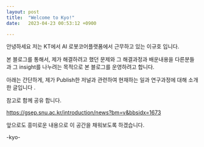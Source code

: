 ```yaml
---
layout: post
title:  "Welcome to Kyo!"
date:   2023-04-23 00:53:12 +0900

---
```


안녕하세요 
저는 KT에서 AI 로봇코어플랫폼에서 근무하고 있는 이규호 입니다.

본 블로그를 통해서, 제가 해결하려고 했던 문제와 그 해결과정과 배운내용을
다른분들과 그 insight를 나누려는 목적으로 본 블로그를 운영하려고 합니다.

아래는 간단하게, 제가 Publish한 저널과 관련하여 현재하는 일과 
연구과정에 대해 소개한 글입니다 . 

참고로 함께 공유 합니다.

https://gsep.snu.ac.kr/introduction/news?bm=v&bbsidx=1673

앞으로도 흥미로운 내용으로 이 공간을 채워보도록 하겠습니다.

-kyo-